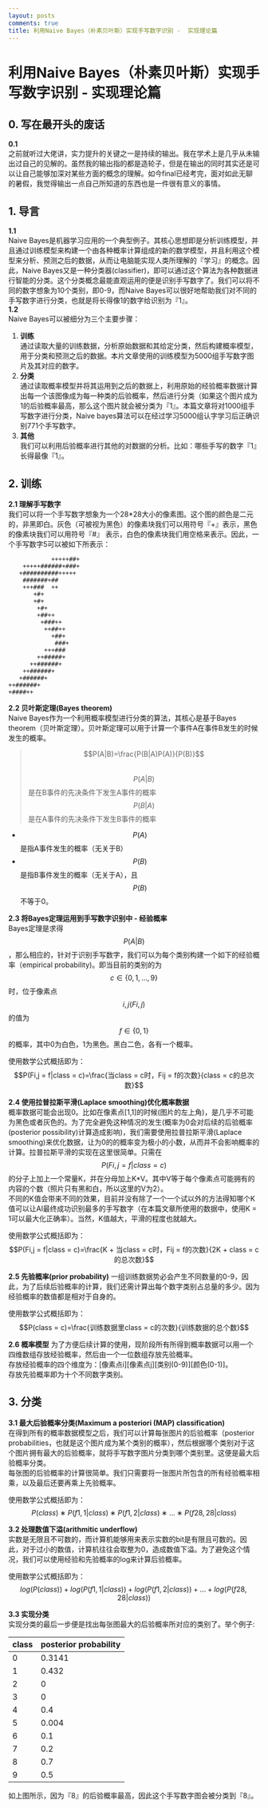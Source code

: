 ```yaml
---
layout: posts
comments: true
title: 利用Naive Bayes（朴素贝叶斯）实现手写数字识别 -  实现理论篇
---
```

<script type="text/javascript" src="http://cdn.mathjax.org/mathjax/latest/MathJax.js?config=default"></script>
# 利用Naive Bayes（朴素贝叶斯）实现手写数字识别 - 实现理论篇
## 0. 写在最开头的废话
**0.1**  
之前就听过大佬讲，实力提升的关键之一是持续的输出。我在学术上是几乎从未输出过自己的见解的。虽然我的输出指的都是造轮子，但是在输出的同时其实还是可以让自己能够加深对某些方面的概念的理解。如今final已经考完，面对如此无聊的暑假，我觉得输出一点自己所知道的东西也是一件很有意义的事情。

## 1. 导言
**1.1**  
Naive Bayes是机器学习应用的一个典型例子。其核心思想即是分析训练模型，并且通过训练模型来构建一个由各种概率计算组成的新的数学模型，并且利用这个模型来分析、预测之后的数据，从而让电脑能实现人类所理解的『学习』的概念。因此，Naive Bayes又是一种分类器(classifier)，即可以通过这个算法为各种数据进行智能的分类。这个分类概念最能直观运用的便是识别手写数字了。我们可以将不同的数字想象为10个类别，即0-9，而Naive Bayes可以很好地帮助我们对不同的手写数字进行分类，也就是将长得像1的数字给识别为『1』。  
**1.2**  
Naive Bayes可以被细分为三个主要步骤：
1. **训练**  
 通过读取大量的训练数据，分析原始数据和其给定分类，然后构建概率模型，用于分类和预测之后的数据。本片文章使用的训练模型为5000组手写数字图片及其对应的数字。
2. **分类**  
 通过读取概率模型并将其运用到之后的数据上，利用原始的经验概率数据计算出每一个该图像成为每一种类的后验概率，然后进行分类（如果这个图片成为1的后验概率最高，那么这个图片就会被分类为『1』。本篇文章将对1000组手写数字进行分类，Naive bayes算法可以在经过学习5000组认字学习后正确识别771个手写数字。
3. **其他**  
 我们可以利用后验概率进行其他的对数据的分析。比如：哪些手写的数字『1』长得最像『1』。  

## 2. 训练
**2.1 理解手写数字**  
我们可以将一个手写数字想象为一个28*28大小的像素图。这个图的颜色是二元的，非黑即白。灰色（可被视为黑色）的像素块我们可以用符号『+』表示，黑色的像素块我们可以用符号『#』 表示，白色的像素块我们用空格来表示。因此，一个手写数字5可以被如下所表示：  







                +++++##+    
        +++++######+###+    
       +##########+++++     
        #######+##          
        +++###  ++          
           +#+              
           +#+              
            +#+             
            +##++           
             +###++         
              ++##++        
                +##+        
                 ###+       
              +++###        
            ++#####+        
          ++######+         
        ++######+           
       +######+             
    ++######+               
    +####++                 






**2.2  贝叶斯定理(Bayes theorem)**  
Naive Bayes作为一个利用概率模型进行分类的算法，其核心是基于Bayes theorem（贝叶斯定理）。贝叶斯定理可以用于计算一个事件A在事件B发生的时候发生的概率。  
> $$P(A|B)=\frac{P(B|A)P(A)}{P(B)}$$    
$$P(A|B)$$是在B事件的先决条件下发生A事件的概率  
$$P(B|A)$$是在A事件的先决条件下发生B事件的概率  
* $$P(A)$$是指A事件发生的概率（无关于B）  
* $$P(B)$$是指B事件发生的概率（无关于A），且$$P(B)$$不等于0。   


**2.3 将Bayes定理运用到手写数字识别中 - 经验概率**  
Bayes定理是求得$$P(A|B)$$，那么相应的，针对于识别手写数字，我们可以为每个类别构建一个如下的经验概率（empirical probability)。即当目前的类别的为$$c\in\{0, 1, ..., 9\}$$时，位于像素点$$i,j (Fi,j)$$的值为$$f\in\{0,1\}$$的概率，其中0为白色，1为黑色。黑白二色，各有一个概率。  

使用数学公式概括即为：      
$$P(Fi,j = f|class = c)=\frac{当class = c时，Fij = f的次数}{class = c的总次数}$$

**2.4 使用拉普拉斯平滑(Laplace smoothing)优化概率数据**  
概率数据可能会出现0。比如在像素点[1,1]的时候(图片的左上角)，是几乎不可能为黑色或者灰色的。为了完全避免这种情况的发生(概率为0会对后续的后验概率(posterior possibility)计算造成影响)，我们需要使用拉普拉斯平滑(Laplace smoothing)来优化数据，让为0的的概率变为极小的小数，从而并不会影响概率的计算。拉普拉斯平滑的实现在这里很简单。只需在$$P(Fi,j = f|class = c)$$的分子上加上一个常量K，并在分母加上K*V。其中V等于每个像素点可能拥有的内容的个数（照片只有黑和白，所以这里的V为2）。  
不同的K值会带来不同的效果，目前并没有除了一个一个试以外的方法得知哪个K值可以让AI最终成功识别最多的手写数字（在本篇文章所使用的数据中，使用K = 1可以最大化正确率）。当然，K值越大，平滑的程度也就越大。

使用数学公式概括即为：      
$$P(Fi,j = f|class = c)=\frac{K + 当class = c时，Fij = f的次数}{2K + class = c的总次数}$$  

**2.5 先验概率(prior probability)**
一组训练数据势必会产生不同数量的0-9，因此，为了后续后验概率的计算，我们还需计算出每个数字类别占总量的多少。因为经验概率的数值都是相对于自身的。

使用数学公式概括即为：      
$$P(class = c)=\frac{训练数据里class = c的次数}{训练数据的总个数}$$

**2.6 概率模型**
为了方便后续计算的使用，现阶段所有所得到概率数据可以用一个四维数组存放经验概率，然后由一个一位数组存放先验概率。  
存放经验概率的四个维度为：[像素点i][像素点j][类别(0-9)][颜色(0-1)]。  
存放先验概率即为十个不同数字类别。  

## 3. 分类
**3.1 最大后验概率分类(Maximum a posteriori (MAP) classification)**  
在得到所有的概率数据模型之后，我们可以计算每张图片的后验概率（posterior probabilities，也就是这个图片成为某个类别的概率），然后根据哪个类别对于这个图片拥有最大的后验概率，就将手写数字图片分类到哪个类别里。这便是最大后验概率分类。  
每张图的后验概率的计算很简单。我们只需要将一张图片所包含的所有经验概率相乘，以及最后还要再乘上先验概率。  

使用数学公式概括即为：   
$$P(class) ∗ P(f1,1|class) ∗ P(f1,2|class) ∗ ... ∗ P(f28,28|class)$$  

**3.2 处理数值下溢(arithmitic underflow)**  
实数是无限且不可数的，而计算机能够用来表示实数的bit是有限且可数的。因此，对于过小的数值，计算机往往会取整为0，造成数值下溢。为了避免这个情况，我们可以使用经验和先验概率的log来计算后验概率。

使用数学公式概括即为：   
$$log(P(class)) + log(P(f1,1|class)) + log(P(f1,2|class)) + ... + log(P(f28,28|class))$$

**3.3 实现分类**  
实现分类的最后一步便是找出每张图最大的后验概率所对应的类别了。举个例子:  

| class | posterior probability |
|-------|-----------------------|
| 0     | 0.3141                |
| 1     | 0.432                 |
| 2     | 0                     |
| 3     | 0                     |
| 4     | 0.4                   |
| 5     | 0.004                 |
| 6     | 0.1                   |
| 7     | 0.2                   |
| 8     | 0.7                   |
| 9     | 0.5                   |  

如上图所示，因为『8』的后验概率最高，因此这个手写数字图会被分类到『8』。
